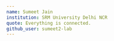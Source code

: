 ```yaml
---
name: Sumeet Jain
institution: SRM University Delhi NCR
quote: Everything is connected.
github_user: sumeet2-lab
---
```

